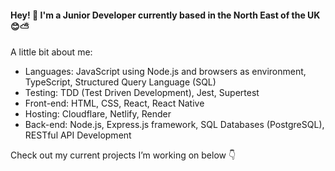 
#### Hey! 👋 I'm a Junior Developer currently based in the North East of the UK 😊⛅

A little bit about me:
- Languages: JavaScript using Node.js and browsers as environment, TypeScript, Structured Query Language (SQL)
- Testing: TDD (Test Driven Development), Jest, Supertest
- Front-end: HTML, CSS, React, React Native 
- Hosting: Cloudflare, Netlify, Render
- Back-end: Node.js, Express.js framework, SQL Databases (PostgreSQL), RESTful API Development

Check out my current projects I’m working on below 👇
